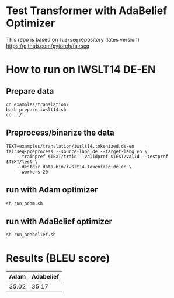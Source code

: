 # Test Transformer with AdaBelief Optimizer
This repo is based on ```fairseq``` repository (lates version) https://github.com/pytorch/fairseq

# How to run on IWSLT14 DE-EN
## Prepare data
```
cd examples/translation/
bash prepare-iwslt14.sh
cd ../..
```
## Preprocess/binarize the data
```
TEXT=examples/translation/iwslt14.tokenized.de-en
fairseq-preprocess --source-lang de --target-lang en \
    --trainpref $TEXT/train --validpref $TEXT/valid --testpref $TEXT/test \
    --destdir data-bin/iwslt14.tokenized.de-en \
    --workers 20
```
## run with Adam optimizer
```sh run_adam.sh```

## run with AdaBelief optimizer
```sh run_adabelief.sh```

# Results (BLEU score)
| Adam      | Adabelief |
| --------- | --------- |
| 35.02     | 35.17       |
